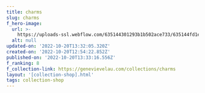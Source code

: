 ```yaml
---
title: charms
slug: charms
f_hero-image:
  url: >-
    https://uploads-ssl.webflow.com/635144301293b1b502ace733/635144fd1e83f1d2247e0a98_Hero1.jpg
  alt: null
updated-on: '2022-10-20T13:32:05.320Z'
created-on: '2022-10-20T12:54:22.852Z'
published-on: '2022-10-20T13:33:16.556Z'
f_ranking: 8
f_collection-link: https://genevievelau.com/collections/charms
layout: '[collection-shop].html'
tags: collection-shop
---
```



